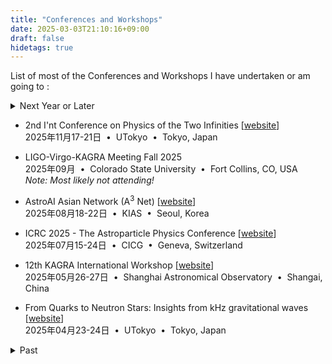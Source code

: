 ```yaml
---
title: "Conferences and Workshops"
date: 2025-03-03T21:10:16+09:00
draft: false
hidetags: true
---
```


List of most of the Conferences and Workshops I have undertaken or am going to :

<details>
<summary>Next Year or Later</summary>

- LIGO-Virgo-KAGRA Meeting Fall 2026
<br/><i class="fa fa-calendar-alt"></i> 2026年09月 &nbsp;•&nbsp;
<i class="fa fa-university"></i> LIGO India &nbsp;•&nbsp;
<i class="fa fa-map-marked-alt"></i> Pune?, India

- LIGO-Virgo-KAGRA Meeting Spring 2026
<br/><i class="fa fa-calendar-alt"></i> 2026年03月 &nbsp;•&nbsp;
<i class="fa fa-university"></i> VIRGO &nbsp;•&nbsp;
<i class="fa fa-map-marked-alt"></i> Cascina, Italy

</details>

- 2nd I'nt Conference on Physics of the Two Infinities
[[website](https://indico.in2p3.fr/event/35255/)]
<br/><i class="fa fa-calendar-alt"></i> 2025年11月17-21日 &nbsp;•&nbsp;
<i class="fa fa-university"></i> UTokyo &nbsp;•&nbsp;
<i class="fa fa-map-marked-alt"></i> Tokyo, Japan

- LIGO-Virgo-KAGRA Meeting Fall 2025
<br/><i class="fa fa-calendar-alt"></i> 2025年09月 &nbsp;•&nbsp;
<i class="fa fa-university"></i> Colorado State University &nbsp;•&nbsp;
<i class="fa fa-map-marked-alt"></i> Fort Collins, CO, USA <br/> *Note: Most likely not attending!*

- AstroAI Asian Network (A$^3$ Net)
[[website](https://cd3.ipmu.jp/a3n/)]
<br/><i class="fa fa-calendar-alt"></i> 2025年08月18-22日 &nbsp;•&nbsp;
<i class="fa fa-university"></i> KIAS &nbsp;•&nbsp;
<i class="fa fa-map-marked-alt"></i> Seoul, Korea

- ICRC 2025 - The Astroparticle Physics Conference
[[website](https://indico.cern.ch/event/1258933/overview)]
<br/><i class="fa fa-calendar-alt"></i> 2025年07月15-24日 &nbsp;•&nbsp;
<i class="fa fa-university"></i> CICG &nbsp;•&nbsp;
<i class="fa fa-map-marked-alt"></i> Geneva, Switzerland

<!--
- GR24 and Amaldi16
[[website](https://iop.eventsair.com/gr24-amaldi16/)]
<br/><i class="fa fa-calendar-alt"></i> 2025年07月14-18日 &nbsp;•&nbsp;
<i class="fa fa-university"></i> Scottish Exhibition Center &nbsp;•&nbsp;
<i class="fa fa-map-marked-alt"></i> Glasgow, UK
-->

- 12th KAGRA International Workshop
[[website](https://kiw12.casconf.cn/page/1878817789607809024)]
<br/><i class="fa fa-calendar-alt"></i> 2025年05月26-27日 &nbsp;•&nbsp;
<i class="fa fa-university"></i> Shanghai Astronomical Observatory &nbsp;•&nbsp;
<i class="fa fa-map-marked-alt"></i> Shangai, China


- From Quarks to Neutron Stars: Insights from kHz gravitational waves
[[website](https://indico2.riken.jp/event/5141/)]
<br/><i class="fa fa-calendar-alt"></i> 2025年04月23-24日 &nbsp;•&nbsp;
<i class="fa fa-university"></i> UTokyo &nbsp;•&nbsp;
<i class="fa fa-map-marked-alt"></i> Tokyo, Japan

<details>
<summary>Past</summary>

- LIGO-Virgo-KAGRA Meeting Spring 2025
<br/><i class="fa fa-calendar-alt"></i> 2025年03月24-28日 &nbsp;•&nbsp;
<i class="fa fa-university"></i> OzGrav, Monash University &nbsp;•&nbsp;
<i class="fa fa-map-marked-alt"></i> Melbourne, Australia

- LIGO-Virgo-KAGRA Meeting Fall 2024
[webpage, poster]
<br/><i class="fa fa-calendar-alt"></i> 2024年09月 &nbsp;•&nbsp;
<i class="fa fa-university"></i> University &nbsp;•&nbsp;
<i class="fa fa-map-marked-alt"></i> Barcelona, Spain

- LIGO-Virgo-KAGRA Meeting Spring 2024
[webpage, poster]
<br/><i class="fa fa-calendar-alt"></i> 2024年03月 &nbsp;•&nbsp;
<i class="fa fa-university"></i> Louisiana State University &nbsp;•&nbsp;
<i class="fa fa-map-marked-alt"></i> Baton Rouge, LA, USA

- LIGO-Virgo-KAGRA Meeting Fall 2023
[webpage, poster]
<br/><i class="fa fa-calendar-alt"></i> 2023年09月 &nbsp;•&nbsp;
<i class="fa fa-university"></i> RESCEU, UTokyo &nbsp;•&nbsp;
<i class="fa fa-map-marked-alt"></i> Toyama, Japan

</details>

<!--<i class="fa fa-book-reader"></i> LIGO-Virgo-KAGRA Meeting-->
<!--&nbsp;&nbsp;&nbsp;<i class="fa fa-tag"></i> International-->


<!--
<div style="table {width: 30%;}">
|   |   |   |   |
|---|---|---|---|
| <i class="fa fa-calendar-alt"></i> 2025/03/24-28 | <i class="fa fa-book-reader"></i> LIGO-Virgo-KAGRA Meeting  | <i class="fa fa-university"></i> Monash University | <i class="fa fa-map-marked-alt"></i> Melbourne, Australia | 
| 2025/03/24-28 | LIGO-Virgo-KAGRA Meeting  | Monash University | Melbourne, Australia |
|   |   |   |   |   |
</div>-->